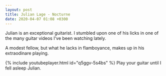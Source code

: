 ```yaml
---
layout: post
title: Julian Lage - Nocturne
date: 2020-04-07 01:08 +0300
---
```


Julian is an exceptional guitarist. I stumbled upon one of his licks in one of the many guitar videos I've been watching lately.

A modest fellow, but what he lacks in flamboyance, makes up in his extraodinare playing. 

{% include youtubeplayer.html id="q5ggv-5s4bs" %} 
Play your guitar until I fell asleep Julian.

